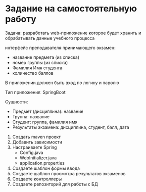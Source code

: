 # Задание на самостоятельную работу

Задача: разработать web-приложение которое будет хранить 
и обрабатывать данные учебного процесса

интерфейс преподавателя принимающего экзамен:
- название предмета (из списка)
- номер группы (из списка)
- Фамилия Имя студента
- количество баллов

В приложении должен быть вход по логину и паролю

Тип приложения: SpringBoot

Сущности: 
- Предмет (дисциплина): название
- Группа: название
- Студент: группа, фамилия имя
- Результаты экзамена: дисциплина, студент, балл, дата

1. Создать maven проект
2. Добавить зависимости
3. Настраиваете Spring
    * Config.java
    * WebInitializer.java
    * application.properties
4. Создаете шаблон формы ввода
5. Создаете шаблон просмотра результатов экзаменов
6. Создаете контроллеры
7. Создаете репозиторий для работы с БД